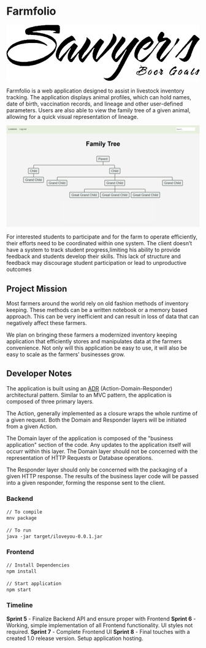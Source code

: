 # Farmfolio

![](docs/assets/logo.png)

Farmfolio is a web application designed to assist in livestock inventory tracking. The application displays animal profiles, which can hold names, date of birth, vaccination records, and lineage and other user-defined parameters. Users are also able to view the family tree of a given animal, allowing for a quick visual representation of lineage.

![](docs/assets/tree.png)

For interested students to participate and for the farm to operate efficiently, their efforts need to be coordinated within one system. The client doesn’t have a system to track student progress,limiting his ability to provide feedback and students develop their skills. This lack of structure and feedback may discourage student participation or lead to unproductive outcomes

## Project Mission 

Most farmers around the world rely on old fashion methods of inventory keeping. These methods can be a written notebook or a memory based approach. This can be very inefficient and can result in loss of data that can negatively affect these farmers.

We plan on bringing these farmers a modernized inventory keeping application that efficiently stores and manipulates data at the farmers convenience. Not only will this application be easy to use, it will also be easy to scale as the farmers' businesses grow.

## Developer Notes

The application is built using an [ADR](https://github.com/pmjones/adr)  (Action-Domain-Responder) architectural pattern. Similar to an MVC pattern, the application is composed of three primary layers.

The Action, generally implemented as a closure wraps the whole runtime of a given request. Both the Domain and Responder layers will be initiated from a given Action.

The Domain layer of the application is composed of the "business application" section of the code. Any updates to the application itself will occurr within this layer. The Domain layer should not be concerned with the representation of HTTP Requests or Database operations.

The Responder layer should only be concerned with the packaging of a given HTTP response. The results of the business layer code will be passed into a given responder, forming the response sent to the client.

### Backend
```
// To compile
mnv package

// To run
java -jar target/iloveyou-0.0.1.jar
```
### Frontend
```
// Install Dependencies
npm install

// Start application
npm start
```

### Timeline 

**Sprint 5** - Finalize Backend API and ensure proper with Frontend
**Sprint 6** - Working, simple implementation of all Frontend functionality. UI styles not required.
**Sprint 7** - Complete Frontend UI
**Sprint 8** - Final touches with a created 1.0 release version. Setup application hosting.













